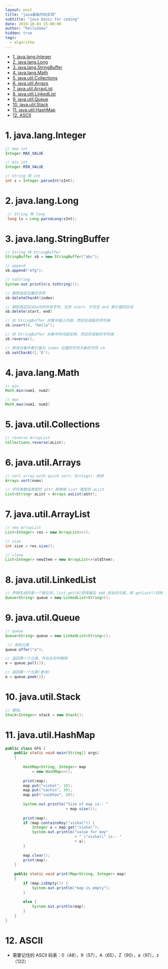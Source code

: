 ```yaml
---
layout: post
title: "java基础代码实现"
subtitle: "java basic for coding"
date: 2019-10-01 15:00:00
author: "hello2mao"
hidden: true
tags:
  - algorithm
---
```


<!-- TOC -->

- [1. java.lang.Integer](#1-javalanginteger)
- [2. java.lang.Long](#2-javalanglong)
- [3. java.lang.StringBuffer](#3-javalangstringbuffer)
- [4. java.lang.Math](#4-javalangmath)
- [5. java.util.Collections](#5-javautilcollections)
- [6. java.util.Arrays](#6-javautilarrays)
- [7. java.util.ArrayList](#7-javautilarraylist)
- [8. java.util.LinkedList](#8-javautillinkedlist)
- [9. java.util.Queue](#9-javautilqueue)
- [10. java.util.Stack](#10-javautilstack)
- [11. java.util.HashMap](#11-javautilhashmap)
- [12. ASCII](#12-ascii)

<!-- /TOC -->

# 1. java.lang.Integer

```java
// max int
Integer.MAX_VALUE

// min int
Integer.MIN_VALUE

// String 转 int
int s = Integer.parseInt(sInt);
```

# 2. java.lang.Long

```java
 // String 转 long
 long ls = Long.parseLong(sInt);
```

# 3. java.lang.StringBuffer

```java
// String 转 StringBuffer
StringBuffer sb = new StringBuffer("abc");

// append
sb.append("efg");

// toString
System.out.println(s.toString());

// 删除指定位置的字符
sb.deleteCharAt(index)

// 删除指定区间以内的所有字符，包含 start，不包含 end 索引值的区间
sb.delete(start, end)

// 在 StringBuffer 对象中插入内容，然后形成新的字符串
sb.insert(4, "hello");

// 将 StringBuffer 对象中的内容反转，然后形成新的字符串
sb.reverse();

// 修改对象中索引值为 index 位置的字符为新的字符 ch
sb.setCharAt(1,'D');
```

# 4. java.lang.Math

```java
// min
Math.min(num1, num2)

// max
Math.max(num1, num2)
```

# 5. java.util.Collections

```java
// reverse ArrayList
Collections.reverse(aList);
```

# 6. java.util.Arrays

```java
// sort array with quick sort: O(nlogn)，快排
Arrays.sort(nums)

// 字符串数组类型的 aStr 转换成 List 类型的 aList
List<String> aList = Arrays.asList(aStr);
```

# 7. java.util.ArrayList

```java
// new ArrayList
List<Integer> res = new ArrayList<>();

// size
int size = res.size();

// clone
List<Integer> newItem = new ArrayList<>(oldItem);
```

# 8. java.util.LinkedList

```java
// 声明生成的是一个链队列。list.get(0)获得最后 add 进去的元素。和 getLast()同样效果。
Queue<String> queue = new LinkedList<String>();
```

# 9. java.util.Queue

```java
// queue
Queue<String> queue = new LinkedList<String>();

 // 添加元素
queue.offer("a");

// 返回第一个元素，并在队列中删除
e = queue.poll());

// 返回第一个元素(查询)
e = queue.peek());
```

# 10. java.util.Stack

```java
// 堆栈。
Stack<Integer> stack = new Stack();
```

# 11. java.util.HashMap

```java
public class GFG { 
    public static void main(String[] args) 
    { 
  
        HashMap<String, Integer> map 
            = new HashMap<>(); 
  
        print(map); 
        map.put("vishal", 10); 
        map.put("sachin", 30); 
        map.put("vaibhav", 20); 
  
        System.out.println("Size of map is:- "
                           + map.size()); 
  
        print(map); 
        if (map.containsKey("vishal")) { 
            Integer a = map.get("vishal"); 
            System.out.println("value for key"
                               + " \"vishal\" is:- "
                               + a); 
        } 
  
        map.clear(); 
        print(map); 
    } 
  
    public static void print(Map<String, Integer> map) 
    { 
        if (map.isEmpty()) { 
            System.out.println("map is empty"); 
        } 
  
        else { 
            System.out.println(map); 
        } 
    } 
} 
```

# 12. ASCII

- 需要记住的 ASCII 码表：0（48），9（57），A（65），Z（90），a（97），z（122）

